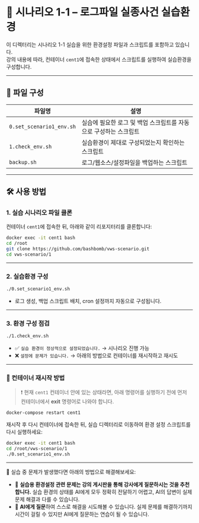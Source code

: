 # 📘 시나리오 1-1 – 로그파일 실종사건 실습환경

이 디렉터리는 시나리오 1-1 실습을 위한 환경설정 파일과 스크립트를 포함하고 있습니다.  
강의 내용에 따라, 컨테이너 `cent1`에 접속한 상태에서 스크립트를 실행하여 실습환경을 구성합니다.

---

## 📁 파일 구성

| 파일명            | 설명 |
|-------------------|------|
| `0.set_scenario1_env.sh`  | 실습에 필요한 로그 및 백업 스크립트를 자동으로 구성하는 스크립트 |
| `1.check_env.sh`    | 실습환경이 제대로 구성되었는지 확인하는 스크립트 |
| `backup.sh`       | 로그/웹소스/설정파일을 백업하는 스크립트 |

---

## 🛠 사용 방법

### 1. 실습 시나리오 파일 클론

컨테이너 `cent1`에 접속한 뒤, 아래와 같이 리포지터리를 클론합니다:

```bash
docker exec -it cent1 bash
cd /root
git clone https://github.com/bashbomb/vws-scenario.git
cd vws-scenario/1
```

---

### 2. 실습환경 구성

```bash
./0.set_scenario1_env.sh
```

- 로그 생성, 백업 스크립트 배치, cron 설정까지 자동으로 구성됩니다.

---

### 3. 환경 구성 점검

```bash
./1.check_env.sh
```

- ✅ `실습 환경이 정상적으로 설정되었습니다.` → 시나리오 진행 가능
- ❌ `설정에 문제가 있습니다.` → 아래의 방법으로 컨테이너를 재시작하고 재시도

---

### 🔄 컨테이너 재시작 방법

> ❗ 현재 `cent1` 컨테이너 안에 있는 상태라면, 아래 명령어를 실행하기 전에 먼저 컨테이너에서 **exit** 명령어로 나와야 합니다.

```bash
docker-compose restart cent1
```

재시작 후 다시 컨테이너에 접속한 뒤, 실습 디렉터리로 이동하여 환경 설정 스크립트를 다시 실행하세요:

```bash
docker exec -it cent1 bash
cd /root/vws-scenario/1
./0.set_scenario1_env.sh
```

---

📌 실습 중 문제가 발생했다면 아래의 방법으로 해결해보세요:

- 🙋 **실습용 환경설정 관련 문제는 강의 게시판을 통해 강사에게 질문하시는 것을 추천합니다.**
  실습 환경의 상태를 AI에게 모두 정확히 전달하기 어렵고, AI의 답변이 실제 문제 해결과 다를 수 있습니다.
- 🤖 **AI에게 질문**하여 스스로 해결을 시도해볼 수 있습니다.
  실제 문제를 해결하기까지 시간이 걸릴 수 있지만 AI에게 질문하는 연습이 될 수 있습니다. 
